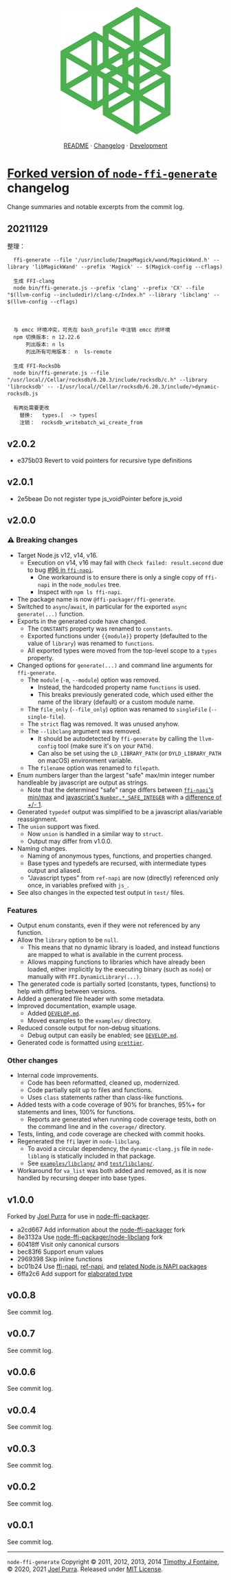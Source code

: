 <p align="center">
  <a href="https://github.com/node-ffi-packager"><img src="https://raw.githubusercontent.com/node-ffi-packager/resources/master/logotype/node-ffi-packager.svg?sanitize=true" alt="node-ffi-packager logotype, impossible cubes in green" width="256" border="0" /></a>
</p>

<p align="center">
  <a href="https://github.com/node-ffi-packager/node-ffi-generate">README</a> &middot; <a href="./CHANGELOG.md">Changelog</a> &middot; <a href="./DEVELOP.md">Development</a>
</p>

# [Forked version of `node-ffi-generate`](https://github.com/node-ffi-packager/node-ffi-generate) changelog

Change summaries and notable excerpts from the commit log.

## 20211129
  
  整理：

      ffi-generate --file '/usr/include/ImageMagick/wand/MagickWand.h' --library 'libMagickWand' --prefix 'Magick' -- $(Magick-config --cflags)

      生成 FFI-clang
      node bin/ffi-generate.js --prefix 'clang' --prefix 'CX' --file "$(llvm-config --includedir)/clang-c/Index.h" --library 'libclang' -- $(llvm-config --cflags) 



      与 emcc 环境冲突，可先在 bash_profile 中注销 emcc 的环境
      npm 切换版本: n 12.22.6
          列出版本: n ls
          列出所有可用版本： n  ls-remote

      生成 FFI-RocksDb
      node bin/ffi-generate.js --file "/usr/local//Cellar/rocksdb/6.20.3/include/rocksdb/c.h" --library 'librocksdb' -- -I/usr/local//Cellar/rocksdb/6.20.3/include/>dynamic-rocksdb.js

      有两处需要更改
        替换:   types.[  -> types[
        注销：  rocksdb_writebatch_wi_create_from



## v2.0.2

- e375b03 Revert to void pointers for recursive type definitions

## v2.0.1

- 2e5beae Do not register type js_voidPointer before js_void

## v2.0.0

### ⚠ Breaking changes

- Target Node.js v12, v14, v16.
  - Execution on v14, v16 may fail with `Check failed: result.second` due to bug [#96 in `ffi-napi`](https://github.com/node-ffi-napi/node-ffi-napi/issues/96).
    - One workaround is to ensure there is only a single copy of `ffi-napi` in the `node_modules` tree.
    - Inspect with `npm ls ffi-napi`.
- The package name is now `@ffi-packager/ffi-generate`.
- Switched to `async`/`await`, in particular for the exported `async generate(...)` function.
- Exports in the generated code have changed.
  - The `CONSTANTS` property was renamed to `constants`.
  - Exported functions under `{{module}}` property (defaulted to the value of `library`) was renamed to `functions`.
  - All exported types were moved from the top-level scope to a `types` property.
- Changed options for `generate(...)` and command line arguments for `ffi-generate`.
  - The `module` (`-m`, `--module`) option was removed.
    - Instead, the hardcoded property name `functions` is used.
    - This breaks previously generated code, which used either the name of the library (default) or a custom module name.
  - The `file_only` (`--file_only`) option was renamed to `singleFile` (`--single-file`).
  - The `strict` flag was removed. It was unused anyhow.
  - The `--libclang` argument was removed.
    - It should be autodetected by `ffi-generate` by calling the `llvm-config` tool (make sure it's on your `PATH`).
    - Can also be set using the `LD_LIBRARY_PATH` (or `DYLD_LIBRARY_PATH` on macOS) environment variable.
  - The `filename` option was renamed to `filepath`.
- Enum numbers larger than the largest "safe" max/min integer number handleable by javascript are output as strings.
  - Note that the determined "safe" range differs between [`ffi-napi`'s min/max](https://github.com/node-ffi-napi/ref-napi/blob/b0809c25e5d9e4efa82ee6c323e1f961044b65e0/src/binding.cc#L66-L70) and [javascript's `Number.*_SAFE_INTEGER`](https://tc39.es/ecma262/2020/#sec-number.max_safe_integer) with a [difference of +/- 1](https://stackoverflow.com/questions/26380364/why-is-number-max-safe-integer-9-007-199-254-740-991-and-not-9-007-199-254-740-9).
- Generated `typedef` output was simplified to be a javascript alias/variable reassignment.
- The `union` support was fixed.
  - Now `union` is handled in a similar way to `struct`.
  - Output may differ from v1.0.0.
- Naming changes.
  - Naming of anonymous types, functions, and properties changed.
  - Base types and typedefs are recursed, with intermediate types output and aliased.
  - "Javascript types" from `ref-napi` are now (directly) referenced only once, in variables prefixed with `js_`.
- See also changes in the expected test output in `test/` files.

### Features

- Output enum constants, even if they were not referenced by any function.
- Allow the `library` option to be `null`.
  - This means that no dynamic library is loaded, and instead functions are mapped to what is available in the current process.
  - Allows mapping functions to libraries which have already been loaded, either implicitly by the executing binary (such as `node`) or manually with `FFI.DynamicLibrary(...)`.
- The generated code is partially sorted (constants, types, functions) to help with diffing between versions.
- Added a generated file header with some metadata.
- Improved documentation, example usage.
  - Added [`DEVELOP.md`](./DEVELOP.md).
  - Moved examples to the `examples/` directory.
- Reduced console output for non-debug situations.
  - Debug output can easily be enabled; see [`DEVELOP.md`](./DEVELOP.md).
- Generated code is formatted using [`prettier`](https://prettier.io/).

### Other changes

- Internal code improvements.
  - Code has been reformatted, cleaned up, modernized.
  - Code partially split up to files and functions.
  - Uses `class` statements rather than class-like functions.
- Added tests with a code coverage of 90% for branches, 95%+ for statements and lines, 100% for functions.
  - Reports are generated when running code coverage tests, both on the command line and in the `coverage/` directory.
- Tests, linting, and code coverage are checked with commit hooks.
- Regenerated the `ffi` layer in `node-libclang`.
  - To avoid a circular dependency, the `dynamic-clang.js` file in `node-liblang` is statically included in that package.
  - See [`examples/libclang/`](./examples/libclang/) and [`test/libclang/`](./test/libclang/).
- Workaround for `va_list` was both added and removed, as it is now handled by recursing deeper into base types.

## v1.0.0

Forked by [Joel Purra](https://joelpurra.com/) for use in [node-ffi-packager](https://github.com/node-ffi-packager).

- a2cd667 Add information about the [node-ffi-packager](https://github.com/node-ffi-packager) fork
- 8e3132a Use [node-ffi-packager/node-libclang](https://github.com/node-ffi-packager/node-libclang) fork
- 60418ff Visit only canonical cursors
- bec83f6 Support enum values
- 2969398 Skip inline functions
- bc01b24 Use [ffi-napi](https://github.com/node-ffi-napi/node-ffi-napi), [ref-napi](https://github.com/node-ffi-napi/ref-napi), and [related Node.js NAPI packages](https://github.com/node-ffi-napi)
- 6ffa2c6 Add support for [elaborated type](https://clang.llvm.org/doxygen/classclang_1_1ElaboratedType.html)

## v0.0.8

See commit log.

## v0.0.7

See commit log.

## v0.0.6

See commit log.

## v0.0.4

See commit log.

## v0.0.3

See commit log.

## v0.0.2

See commit log.

## v0.0.1

See commit log.

---

`node-ffi-generate` Copyright &copy; 2011, 2012, 2013, 2014 [Timothy J Fontaine](https://github.com/tjfontaine), &copy; 2020, 2021 [Joel Purra](https://joelpurra.com/). Released under [MIT License](https://opensource.org/licenses/MIT).
